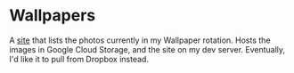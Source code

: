 # Wallpapers

A [site](http://walls.natwelch.com/) that lists the photos currently in my Wallpaper rotation. Hosts the images in Google Cloud Storage, and the site on my dev server. Eventually, I'd like it to pull from Dropbox instead.
